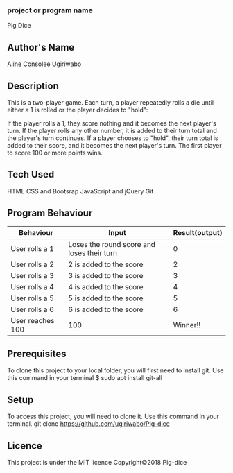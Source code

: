 ### project or program name
Pig Dice

## Author's Name
Aline Consolee Ugiriwabo

## Description
This is a two-player game. Each turn, a player repeatedly rolls a die until either a 1 is rolled or the player decides to "hold":

If the player rolls a 1, they score nothing and it becomes the next player's turn. If the player rolls any other number, it is added to their turn total and the player's turn continues. If a player chooses to "hold", their turn total is added to their score, and it becomes the next player's turn. The first player to score 100 or more points wins.

## Tech Used
HTML
CSS and Bootsrap
JavaScript and jQuery
Git

## Program Behaviour
| Behaviour        | Input                                      | Result(output) |
|------------------|--------------------------------------------|----------------|
| User rolls a 1   | Loses the round score and loses their turn | 0              |
| User rolls a 2   | 2 is added to the score                    | 2              |
| User rolls a 3   | 3 is added to the score                    | 3              |
| User rolls a 4   | 4 is added to the score                    | 4              |
| User rolls a 5   | 5 is added to the score                    | 5              |
| User rolls a 6   | 6 is added to the score                    | 6              |
| User reaches 100 | 100                                        | Winner!!       |

## Prerequisites
To clone this project to your local folder, you will first need to install git. Use this command in your terminal $ sudo apt install git-all

## Setup
To access this project, you will need to clone it.
Use this command in your terminal. git clone https://github.com/ugiriwabo/Pig-dice

## Licence
This project is under the MIT licence Copyright©2018 Pig-dice